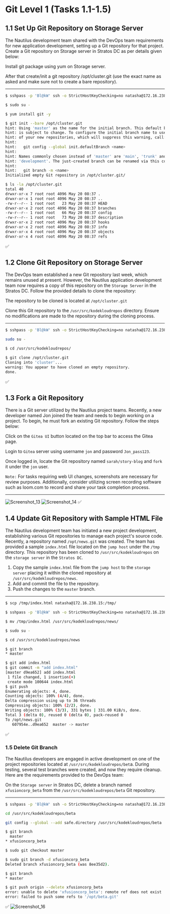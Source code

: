 # Git Level 1 (Tasks 1.1-1.5) 

## 1.1 Set Up Git Repository on Storage Server

The Nautilus development team shared with the DevOps team requirements for new application development, setting up a Git repository for that project. Create a Git repository on Storage server in Stratos DC as per details given below:

Install git package using yum on Storage server.

After that create/init a git repository /opt/cluster.git (use the exact name as asked and make sure not to create a bare repository).

---

```bash
$ sshpass -p 'Bl@kW' ssh -o StrictHostKeyChecking=no natasha@172.16.238.15

$ sudo su -

$ yum install git -y

$ git init --bare /opt/cluster.git
hint: Using 'master' as the name for the initial branch. This default branch name
hint: is subject to change. To configure the initial branch name to use in all
hint: of your new repositories, which will suppress this warning, call:
hint:
hint:   git config --global init.defaultBranch <name>
hint:
hint: Names commonly chosen instead of 'master' are 'main', 'trunk' and
hint: 'development'. The just-created branch can be renamed via this command:
hint:
hint:   git branch -m <name>
Initialized empty Git repository in /opt/cluster.git/

$ ls -la /opt/cluster.git
total 40
drwxr-xr-x 7 root root 4096 May 20 08:37 .
drwxr-xr-x 1 root root 4096 May 20 08:37 ..
-rw-r--r-- 1 root root   23 May 20 08:37 HEAD
drwxr-xr-x 2 root root 4096 May 20 08:37 branches
-rw-r--r-- 1 root root   66 May 20 08:37 config
-rw-r--r-- 1 root root   73 May 20 08:37 description
drwxr-xr-x 2 root root 4096 May 20 08:37 hooks
drwxr-xr-x 2 root root 4096 May 20 08:37 info
drwxr-xr-x 4 root root 4096 May 20 08:37 objects
drwxr-xr-x 4 root root 4096 May 20 08:37 refs
```
✅

## 1.2 Clone Git Repository on Storage Server

The DevOps team established a new Git repository last week, which remains unused at present. However, the Nautilus application development team now requires a copy of this repository on the `Storage Server` in the Stratos DC. Follow the provided details to clone the repository:

The repository to be cloned is located at `/opt/cluster.git`

Clone this Git repository to the `/usr/src/kodekloudrepos` directory. Ensure no modifications are made to the repository during the cloning process.

---

```bash
$ sshpass -p 'Bl@kW' ssh -o StrictHostKeyChecking=no natasha@172.16.238.15

sudo su -

$ cd /usr/src/kodekloudrepos/

$ git clone /opt/cluster.git
Cloning into 'cluster'...
warning: You appear to have cloned an empty repository.
done.
```
✅

## 1.3 Fork a Git Repository

There is a Git server utilized by the Nautilus project teams. Recently, a new developer named Jon joined the team and needs to begin working on a project. To begin, he must fork an existing Git repository. Follow the steps below:

Click on the `Gitea UI` button located on the top bar to access the Gitea page.

Login to `Gitea` server using username `jon` and password `Jon_pass123`.

Once logged in, locate the Git repository named `sarah/story-blog` and `fork` it under the `jon` user.

`Note:` For tasks requiring web UI changes, screenshots are necessary for review purposes. Additionally, consider utilizing screen recording software such as loom.com to record and share your task completion process.

---

![Screenshot_13](https://github.com/user-attachments/assets/639ea47a-d1fe-4c2a-9ded-e6a136979079)
![Screenshot_14](https://github.com/user-attachments/assets/2c65d938-ad0b-4931-8f8f-cfce3a669899)
✅

## 1.4 Update Git Repository with Sample HTML File

The Nautilus development team has initiated a new project development, establishing various Git repositories to manage each project's source code. Recently, a repository named `/opt/news.git` was created. The team has provided a sample `index.html` file located on the `jump host` under the `/tmp` directory. This repository has been cloned to `/usr/src/kodekloudrepos` on the `storage server` in the `Stratos DC`.
1. Copy the sample `index.html` file from the `jump host` to the `storage server` placing it within the cloned repository at `/usr/src/kodekloudrepos/news`.
2. Add and commit the file to the repository.
3. Push the changes to the `master` branch.

---

```bash
$ scp /tmp/index.html natasha@172.16.238.15:/tmp/

$ sshpass -p 'Bl@kW' ssh -o StrictHostKeyChecking=no natasha@172.16.238.15

$ mv /tmp/index.html /usr/src/kodekloudrepos/news/

$ sudo su -

$ cd /usr/src/kodekloudrepos/news

$ git branch
* master

$ git add index.html
$ git commit -m "add index.html"
[master d9ea652] add index.html
 1 file changed, 1 insertion(+)
 create mode 100644 index.html
$ git push
Enumerating objects: 4, done.
Counting objects: 100% (4/4), done.
Delta compression using up to 36 threads
Compressing objects: 100% (2/2), done.
Writing objects: 100% (3/3), 331 bytes | 331.00 KiB/s, done.
Total 3 (delta 0), reused 0 (delta 0), pack-reused 0
To /opt/news.git
   607954e..d9ea652  master -> master
```
✅

### 1.5 Delete Git Branch

The Nautilus developers are engaged in active development on one of the project repositories located at `/usr/src/kodekloudrepos/bet`a. During testing, several test branches were created, and now they require cleanup. Here are the requirements provided to the DevOps team:

On the `Storage server` in Stratos DC, delete a branch named `xfusioncorp_beta` from the `/usr/src/kodekloudrepos/beta` Git repository.

---

```bash
$ sshpass -p 'Bl@kW' ssh -o StrictHostKeyChecking=no natasha@172.16.238.15

cd /usr/src/kodekloudrepos/beta

git config --global --add safe.directory /usr/src/kodekloudrepos/beta

$ git branch
  master
* xfusioncorp_beta

$ sudo git checkout master

$ sudo git branch -d xfusioncorp_beta
Deleted branch xfusioncorp_beta (was 8ee35d2).

$ git branch
* master

$ git push origin --delete xfusioncorp_beta
error: unable to delete 'xfusioncorp_beta': remote ref does not exist
error: failed to push some refs to '/opt/beta.git'
```
✅
![Screenshot_16](https://github.com/user-attachments/assets/d0a19712-e01b-49bd-9d2f-4fd0b1f14bc9)


